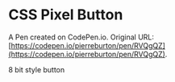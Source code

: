 # CSS Pixel Button

A Pen created on CodePen.io. Original URL: [https://codepen.io/pierreburton/pen/RVQgQZ](https://codepen.io/pierreburton/pen/RVQgQZ).

8 bit style button
